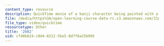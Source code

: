 ```yaml
---
content_type: resource
description: QuickTime movie of a kanji character being painted with a brush.
file: /media/https%3A/open-learning-course-data-rc.s3.amazonaws.com/21g-504-japanese-iv-spring-2009/cf40b824c0d482125be58d7f8a25b995_2682.mov
file_type: video/quicktime
resourcetype: Other
title: '2682'
uid: cf40b824-c0d4-8212-5be5-8d7f8a25b995
---
```

